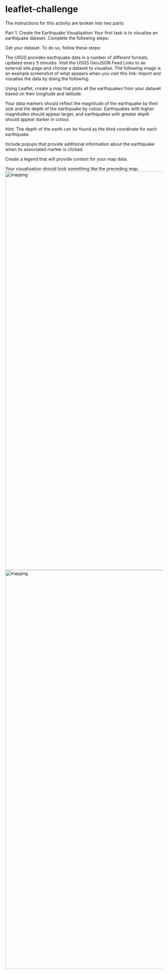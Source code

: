 # leaflet-challenge
The instructions for this activity are broken into two parts:

Part 1: Create the Earthquake Visualisation
Your first task is to visualise an earthquake dataset. Complete the following steps:

Get your dataset. To do so, follow these steps:

The USGS provides earthquake data in a number of different formats, updated every 5 minutes. Visit the USGS GeoJSON Feed Links to an external site.page and choose a dataset to visualise. The following image is an example screenshot of what appears when you visit this link:
Import and visualise the data by doing the following:

Using Leaflet, create a map that plots all the earthquakes from your dataset based on their longitude and latitude.

Your data markers should reflect the magnitude of the earthquake by their size and the depth of the earthquake by colour. Earthquakes with higher magnitudes should appear larger, and earthquakes with greater depth should appear darker in colour.

Hint: The depth of the earth can be found as the third coordinate for each earthquake.

Include popups that provide additional information about the earthquake when its associated marker is clicked.

Create a legend that will provide context for your map data.

Your visualisation should look something like the preceding map.<img width="1276" alt="mappng" src="https://user-images.githubusercontent.com/113024685/213705559-1bf3d28c-cfa3-4552-95c9-4dc9c2ec3f2e.png">
<img width="1276" alt="mappng" src="https://user-images.githubusercontent.com/113024685/213705761-9dfdd372-b6e0-4ac9-b236-34512b730165.png">
